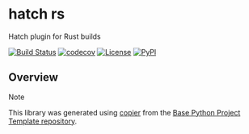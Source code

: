 # hatch rs

Hatch plugin for Rust builds

[![Build Status](https://github.com/python-project-templates/hatch-rs/actions/workflows/build.yml/badge.svg?branch=main&event=push)](https://github.com/python-project-templates/hatch-rs/actions/workflows/build.yml)
[![codecov](https://codecov.io/gh/python-project-templates/hatch-rs/branch/main/graph/badge.svg)](https://codecov.io/gh/python-project-templates/hatch-rs)
[![License](https://img.shields.io/github/license/python-project-templates/hatch-rs)](https://github.com/python-project-templates/hatch-rs)
[![PyPI](https://img.shields.io/pypi/v/hatch-rs.svg)](https://pypi.python.org/pypi/hatch-rs)

## Overview


> [!NOTE]
> This library was generated using [copier](https://copier.readthedocs.io/en/stable/) from the [Base Python Project Template repository](https://github.com/python-project-templates/base).
